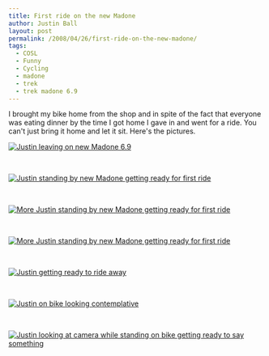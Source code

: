 ```yaml
---
title: First ride on the new Madone
author: Justin Ball
layout: post
permalink: /2008/04/26/first-ride-on-the-new-madone/
tags:
  - COSL
  - Funny
  - Cycling
  - madone
  - trek
  - trek madone 6.9
---
```


I brought my bike home from the shop and in spite of the fact that everyone was eating dinner by the time I got home I gave in and went for a ride. You can't just bring it home and let it sit. Here's the pictures.


<div class="image-grid">
  <div class="image">
    <a href="/images/posts/2008/04/img_9270.jpg"><img src="/images/posts/2008/04/img_9270-300x225.jpg" alt="Justin leaving on new Madone 6.9" /></a>
    <p class="caption">&nbsp;</p>
  </div>
  <div class="image">
    <a href="/images/posts/2008/04/img_9264.jpg"><img src="/images/posts/2008/04/img_9264-300x225.jpg" alt="Justin standing by new Madone getting ready for first ride" /></a>
    <p class="caption">&nbsp;</p>
  </div>
  <div class="image">
    <a href="/images/posts/2008/04/img_9265.jpg"><img src="/images/posts/2008/04/img_9265-300x225.jpg" alt="More Justin standing by new Madone getting ready for first ride" /></a>
    <p class="caption">&nbsp;</p>
  </div>
  <div class="image">
    <a href="/images/posts/2008/04/img_9266.jpg"><img src="/images/posts/2008/04/img_9266-300x225.jpg" alt="More Justin standing by new Madone getting ready for first ride" /></a>
    <p class="caption">&nbsp;</p>
  </div>
  <div class="image">
    <a href="/images/posts/2008/04/img_9267.jpg"><img src="/images/posts/2008/04/img_9267-300x225.jpg" alt="Justin getting ready to ride away" /></a>
    <p class="caption">&nbsp;</p>
  </div>
  <div class="image">
    <a href="/images/posts/2008/04/img_9268.jpg"><img src="/images/posts/2008/04/img_9268-300x225.jpg" alt="Justin on bike looking contemplative" /></a>
    <p class="caption">&nbsp;</p>
  </div>
  <div class="image">
    <a href="/images/posts/2008/04/img_9269.jpg"><img src="/images/posts/2008/04/img_9269-300x225.jpg" alt="Justin looking at camera while standing on bike getting ready to say something" /></a>
    <p class="caption">&nbsp;</p>
  </div>
</div>